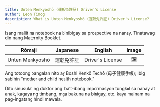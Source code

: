 ```yaml
---
title: Unten Menkyoshō (運転免許証) Driver's License
author: Leon Timog
description: What is Unten Menkyoshō (運転免許証) Driver's License?
---
```

Isang maliit na notebook na binibigay sa prospective na nanay. Tinatawag din nang Maternity Booklet.

| Rōmaji | Japanese | English | Image |
| :---: | :---: | :---: | :---: | 
| Unten Menkyoshō | 運転免許証 | Driver's License | [🖼️](unten-menkyosho-drivers-license.jpg "Unten Menkyoshō Driver's License") |

Ang totoong pangalan nito ay Boshi Kenkō Techō (母子健康手帳); ibig sabihin "mother and child health notebook."

Dito sinusulat ng duktor ang iba’t-ibang impormasyon tungkol sa nanay at anak, kagaya ng timbang, mga bakuna na binigay, etc. kaya mainam na pag-ingatang hindi mawala.